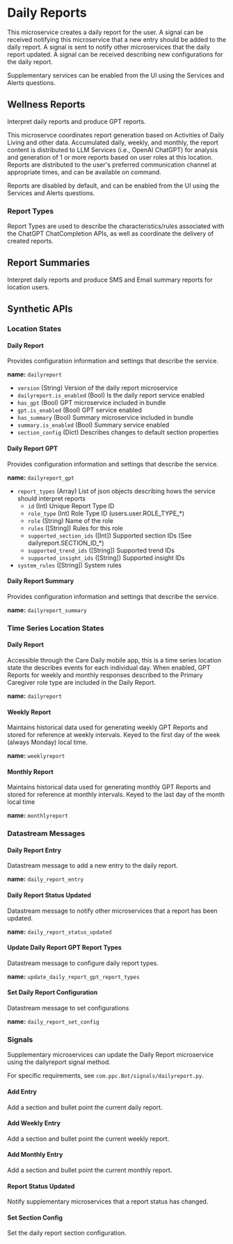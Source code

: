 # Daily Reports

This microservice creates a daily report for the user.
A signal can be received notifying this microservice that a new entry should be added to the daily report.
A signal is sent to notify other microservices that the daily report updated.
A signal can be received describing new configurations for the daily report.

Supplementary services can be enabled from the UI using the Services and Alerts questions.

## Wellness Reports

Interpret daily reports and produce GPT reports.

This microservce coordinates report generation based on Activities of Daily Living and other data.
Accumulated daily, weekly, and monthly, the report content is distributed to LLM Services (i.e., OpenAI ChatGPT) for analysis and generation of 1 or more reports based on user roles at this location.
Reports are distributed to the user's preferred communication channel at appropriate times, and can be available on command.

Reports are disabled by default, and can be enabled from the UI using the Services and Alerts questions.

### Report Types

Report Types are used to describe the characteristics/rules associated with the ChatGPT ChatCompletion APIs, as well as coordinate the delivery of created reports.

## Report Summaries

Interpret daily reports and produce SMS and Email summary reports for location users.

## Synthetic APIs

### Location States

#### Daily Report

Provides configuration information and settings that describe the service.

**name:** `dailyreport`

- `version` (String) Version of the daily report microservice
- `dailyreport.is_enabled` (Bool) Is the daily report service enabled
- `has_gpt` (Bool) GPT microservice included in bundle
- `gpt.is_enabled` (Bool) GPT service enabled
- `has_summary` (Bool) Summary microservice included in bundle
- `summary.is_enabled` (Bool) Summary service enabled
- `section_config` (Dict) Describes changes to default section properties

#### Daily Report GPT

Provides configuration information and settings that describe the service.

**name:** `dailyreport_gpt`

- `report_types` (Array) List of json objects describing hows the service should interpret reports
    - `id` (Int) Unique Report Type ID
    - `role_type` (Int) Role Type ID (users.user.ROLE_TYPE_*)
    - `role` (String) Name of the role
    - `rules` ([String]) Rules for this role
    - `supported_section_ids` ([Int]) Supported section IDs (See dailyreport.SECTION_ID_*)
    - `supported_trend_ids` ([String]) Supported trend IDs
    - `supported_insight_ids` ([String]) Supported insight IDs
- `system_rules` ([String]) System rules

#### Daily Report Summary

Provides configuration information and settings that describe the service.

**name:** `dailyreport_summary`

### Time Series Location States

#### Daily Report

Accessible through the Care Daily mobile app, this is a time series location state the describes events for each individual day.  When enabled, GPT Reports for weekly and monthly responses described to the Primary Caregiver role type are included in the Daily Report.

**name:** `dailyreport`

#### Weekly Report

Maintains historical data used for generating weekly GPT Reports and stored for reference at weekly intervals. Keyed to the first day of the week (always Monday) local time.

**name:** `weeklyreport`

#### Monthly Report

Maintains historical data used for generating monthly GPT Reports and stored for reference at monthly intervals.  Keyed to the last day of the month local time

**name:** `monthlyreport`

### Datastream Messages

#### Daily Report Entry

Datastream message to add a new entry to the daily report.

**name:** `daily_report_entry`

#### Daily Report Status Updated

Datastream message to notify other microservices that a report has been updated.

**name:** `daily_report_status_updated`

#### Update Daily Report GPT Report Types

Datastream message to configure daily report types.

**name:** `update_daily_report_gpt_report_types`

#### Set Daily Report Configuration

Datastream message to set configurations

**name:** `daily_report_set_config`

### Signals

Supplementary microservices can update the Daily Report microservice using the dailyreport signal method.

For specific requirements, see `com.ppc.Bot/signals/dailyreport.py`.

#### Add Entry

Add a section and bullet point the current daily report.

#### Add Weekly Entry

Add a section and bullet point the current weekly report.

#### Add Monthly Entry

Add a section and bullet point the current monthly report.

#### Report Status Updated

Notify supplementary microservices that a report status has changed.

#### Set Section Config

Set the daily report section configuration.